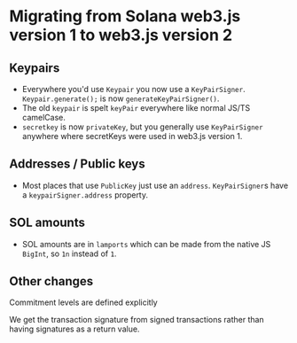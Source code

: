 # Migrating from Solana web3.js version 1 to web3.js version 2

## Keypairs

- Everywhere you'd use `Keypair` you now use a `KeyPairSigner`. `Keypair.generate();` is now `generateKeyPairSigner()`.
- The old `keypair` is spelt `keyPair` everywhere like normal JS/TS camelCase.
- `secretkey` is now `privateKey`, but you generally use `KeyPairSigner` anywhere where secretKeys were used in web3.js version 1.

## Addresses / Public keys

- Most places that use `PublicKey` just use an `address`. `KeyPairSigner`s have a `keypairSigner.address` property.

## SOL amounts

- SOL amounts are in `lamports` which can be made from the native JS `BigInt`, so `1n` instead of `1`.

## Other changes

Commitment levels are defined explicitly

We get the transaction signature from signed transactions rather than having signatures as a return value.
